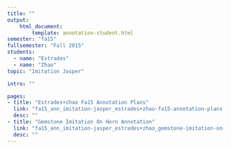 ```yaml
---
title: ""
output:
    html_document:
        template: annotation-student.html
semester: "fa15"
fullsemester: "Fall 2015"
students:
  - name: "Estrades"
  - name: "Zhao"
topic: "Imitation Jasper"

intro: ""

pages:
- title: "Estrades+zhao Fa15 Annotation Plans"
  link: "fa15_ann_imitation-jasper_estrades+zhao-fa15-annotation-plans.html"
  desc: ""
- title: "Gemstone Imitation On Horn Annotation"
  link: "fa15_ann_imitation-jasper_estrades+zhao_gemstone-imitation-on-horn-annotation.html"
  desc: ""
---
```

